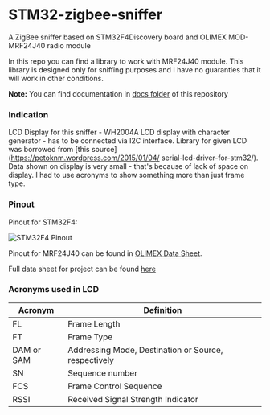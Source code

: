# STM32-zigbee-sniffer

A ZigBee sniffer based on STM32F4Discovery board and OLIMEX MOD-MRF24J40 radio module

In this repo you can find a library to work with MRF24J40 module. This library is designed only for sniffing purposes and I have no guaranties that it will work in other conditions.

**Note:** You can find documentation in [docs folder](https://github.com/Morozov-5F/stm32-zigbee-sniffer/tree/master/docs) of this repository

### Indication

LCD Display for this sniffer - WH2004A LCD display with character generator - has to be connected via I2C interface. Library for given LCD was borrowed from [this source](https://petoknm.wordpress.com/2015/01/04/
serial-lcd-driver-for-stm32/). Data shown on display is very small - that's because
of lack of space on display. I had to use acronyms to show something more than just
frame type.

### Pinout
Pinout for STM32F4:

![STM32F4 Pinout](http://i.imgur.com/ZF8dYKp.png)

Pinout for MRF24J40 can be found in [OLIMEX Data Sheet](https://github.com/Morozov-5F/stm32-zigbee-sniffer/blob/master/docs/MRF24J40_user_manual.pdf).

Full data sheet for project can be found [here](https://github.com/Morozov-5F/stm32-zigbee-sniffer/blob/master/docs/stm32-zigbee-sniffer.pdf)

### Acronyms used in LCD

| Acronym        | Definition                                           |
| -------------- | ---------------------------------------------------- |
|  FL            | Frame Length                                         |
|  FT            | Frame Type                                           |
|  DAM or SAM    | Addressing Mode, Destination or Source, respectively |
|  SN            | Sequence number                                      |
|  FCS           | Frame Control Sequence                               |
|  RSSI          | Received Signal Strength Indicator                   |
